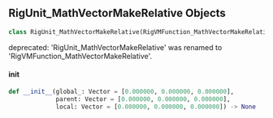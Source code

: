 ## RigUnit_MathVectorMakeRelative Objects

```python
class RigUnit_MathVectorMakeRelative(RigVMFunction_MathVectorMakeRelative)
```

deprecated: 'RigUnit_MathVectorMakeRelative' was renamed to 'RigVMFunction_MathVectorMakeRelative'.

<a id="unreal.RigUnit_MathVectorMakeRelative.__init__"></a>

#### __init__

```python
def __init__(global_: Vector = [0.000000, 0.000000, 0.000000],
             parent: Vector = [0.000000, 0.000000, 0.000000],
             local: Vector = [0.000000, 0.000000, 0.000000]) -> None
```

<a id="unreal.RigVMFunction_MathVectorMakeAbsolute"></a>